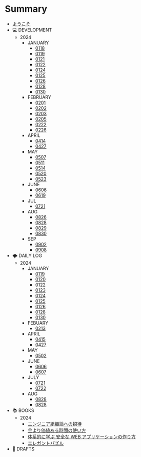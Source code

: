 # Summary

- [ようこそ](README.md)
- 💻 DEVELOPMENT
  - 2024
    - JANUARY
      - [0118](DEVELOPMENT/2024/JAN/0118.md)
      - [0119](DEVELOPMENT/2024/JAN/0119.md)
      - [0121](DEVELOPMENT/2024/JAN/0121.md)
      - [0122](DEVELOPMENT/2024/JAN/0122.md)
      - [0124](DEVELOPMENT/2024/JAN/0124.md)
      - [0125](DEVELOPMENT/2024/JAN/0125.md)
      - [0126](DEVELOPMENT/2024/JAN/0126.md)
      - [0128](DEVELOPMENT/2024/JAN/0128.md)
      - [0130](DEVELOPMENT/2024/JAN/0130.md)
    - FEBRUARY
      - [0201](DEVELOPMENT/2024/FEB/0201.md)
      - [0202](DEVELOPMENT/2024/FEB/0202.md)
      - [0203](DEVELOPMENT/2024/FEB/0203.md)
      - [0205](DEVELOPMENT/2024/FEB/0205.md)
      - [0222](DEVELOPMENT/2024/FEB/0222.md)
      - [0226](DEVELOPMENT/2024/FEB/0226.md)
    - APRIL
      - [0414](DEVELOPMENT/2024/APR/0414.md)
      - [0427](DEVELOPMENT/2024/APR/0427.md)
    - MAY
      - [0507](DEVELOPMENT/2024/MAY/0507.md)
      - [0511](DEVELOPMENT/2024/MAY/0511.md)
      - [0514](DEVELOPMENT/2024/MAY/0514.md)
      - [0520](DEVELOPMENT/2024/MAY/0520.md)
      - [0523](DEVELOPMENT/2024/MAY/0523.md)
    - JUNE
      - [0606](DEVELOPMENT/2024/JUN/0606.md)
      - [0619](DEVELOPMENT/2024/JUN//0619.md)
    - JUL
      - [0721](DEVELOPMENT/2024/JUL/0721.md)
    - AUG
      - [0826](DEVELOPMENT/2024/AUG/0826.md)
      - [0828](DEVELOPMENT/2024/AUG/0828.md)
      - [0829](DEVELOPMENT/2024/AUG/0829.md)
      - [0830](DEVELOPMENT/2024/AUG/0830.md)
    - SEP
      - [0902](DEVELOPMENT/2024/SEP/0902.md)
      - [0908](DEVELOPMENT/2024/SEP/0908.md)
- 🌩 DAILY LOG
  - 2024
    - JANUARY
      - [0119](DAILY/2024/JAN/0119.md)
      - [0120](DAILY/2024/JAN/0120.md)
      - [0122](DAILY/2024/JAN/0122.md)
      - [0123](DAILY/2024/JAN/0123.md)
      - [0124](DAILY/2024/JAN/0124.md)
      - [0125](DAILY/2024/JAN/0125.md)
      - [0126](DAILY/2024/JAN/0126.md)
      - [0128](DAILY/2024/JAN/0128.md)
      - [0130](DAILY/2024/JAN/0130.md)
    - FEBUARY
      - [0213](DAILY/2024/FEB/0213.md)
    - APRIL
      - [0415](DAILY/2024/APR/0415.md)
      - [0427](DAILY/2024/APR/0427.md)
    - MAY
      - [0502](DAILY/2024/MAY/0502.md)
    - JUNE
      - [0606](DAILY/2024/JUN/0606.md)
      - [0607](DAILY/2024/JUN/0607.md)
    - JULY
      - [0721](DAILY/2024/JUL/0721.md)
      - [0722](DAILY/2024/JUL/0722.md)
    - AUG
      - [0828](DAILY/2024/AUG/0828.md)
      - [0828](DAILY/2024/AUG/0828.md)
- 📚 BOOKS
  - 2024
    - [エンジニア組織論への招待](BOOKS/2024/engineering_organization_theory.md)
    - [金より価値ある時間の使い方](BOOKS/2024/how_to_live_on_24_hours_a_day.md)
    - [体系的に学ぶ 安全な WEB アプリケーションの作り方](BOOKS/2024/learn_howto_create_web_applications_systematically.md)
    - [エレガントパズル](BOOKS/2024/elegant_pazzle.md)
- 📝 DRAFTS